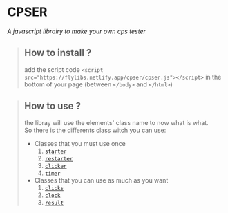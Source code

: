 # CPSER  
_A javascript librairy to make your own cps tester_  
  
> ## How to install ?
> add the script code `<script src="https://flylibs.netlify.app/cpser/cpser.js"></script>` in the bottom of your page (between `</body>` and `</html>`)  
  
> ## How to use ?
> the libray will use the elements' class name to now what is what.  
> So there is the differents class witch you can use:  
> * Classes that you must use once
>   1. [`starter`](#class_starter)
>   2. [`restarter`](#class_restarter)
>   3. [`clicker`](#class_clicker)
>   4. [`timer`](#class_timer)
> * Classes that you can use as much as you want
>   1. [`clicks`](#class_clicks)
>   2. [`clock`](#class_clock)
>   3. [`result`](#class_result)